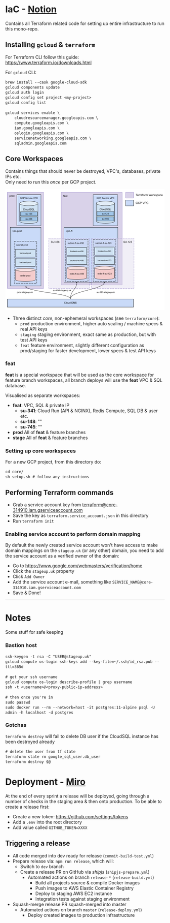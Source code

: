 # IaC - [Notion](https://www.notion.so/Deployment-Documentation-91363ce9292e4b009413e44bb1c8d86b)

Contains all Terraform related code for setting up entire infrastructure to run this mono-repo.

## Installing `gcloud` & `terraform`

For Terraform CLI follow this guide: <https://www.terraform.io/downloads.html>

For `gcloud` CLI:

```shell
brew install --cask google-cloud-sdk
gcloud components update
gcloud auth login
gcloud config set project <my-project>
gcloud config list

gcloud services enable \
    cloudresourcemanager.googleapis.com \
    compute.googleapis.com \
    iam.googleapis.com \
    oslogin.googleapis.com \
    servicenetworking.googleapis.com \
    sqladmin.googleapis.com
```

## Core Workspaces

Contains things that should never be destroyed, VPC's, databases, private IPs etc. <br/>
Only need to run this _once_ per GCP project.

![](workspaces.png)

- Three distinct _core_, non-ephemeral workspaces (see `terraform/core`):
  - `prod` production environment, higher auto scaling / machine specs & real API keys
  - `staging` staging environment, exact same as production, but with test API keys
  - `feat` feature environment, slightly different configuration as prod/staging for faster development, lower specs & test API keys

### feat

**feat** is a special workspace that will be used as the core workspace for feature branch workspaces, all branch deploys will use the **feat** VPC & SQL database.

Visualised as separate workspaces:

- **feat**: VPC, SQL & private IP
  - **su-341**: Cloud Run (API & NGINX), Redis Compute, SQL DB & user etc.
  - **su-148**: ""
  - **su-745**: ""
- **prod** All of **feat** & feature branches
- **stage** All of **feat** & feature branches

### Setting up core workspaces

For a new GCP project, from this directory do:

```shell
cd core/
sh setup.sh # follow any instructions
```

## Performing Terraform commands

- Grab a service account key from [terraform@core-314910.iam.gserviceaccount.com](https://console.cloud.google.com/iam-admin/serviceaccounts/details/108490880570864712407/keys?organizationId=818397748082&project=core-314910)
- Save the key as `terraform.service_account.json` in this directory
- Run `terraform init`

### Enabling service account to perform domain mapping

By default the newly created service account won't have access to make domain mappings on the `stageup.uk` (or any other) domain, you need to add the service account as a verified owner of the domain:

- Go to <https://www.google.com/webmasters/verification/home>
- Click the `stageup.uk` property
- Click `Add Owner`
- Add the service account e-mail, something like `SERVICE_NAME@core-314910.iam.gserviceaccount.com`
- Save & Done!

---

# Notes

Some stuff for safe keeping

### Bastion host

```shell
ssh-keygen -t rsa -C "USER@stageup.uk"
gcloud compute os-login ssh-keys add --key-file=~/.ssh/id_rsa.pub --ttl=365d

# get your ssh username
gcloud compute os-login describe-profile | grep username
ssh -t <username>@<proxy-public-ip-address>

# then once you're in
sudo passwd
sudo docker run --rm --network=host -it postgres:11-alpine psql -U admin -h localhost -d postgres
```

### Gotchas

`terraform destroy` will fail to delete DB user if the CloudSQL instance has been destroyed already

```shell
# delete the user from tf state
terraform state rm google_sql_user.db_user
terraform destroy $@
```

# Deployment - [Miro](https://miro.com/app/board/o9J_lZ6kqD4=/?moveToWidget=3074457353528169240&cot=14)

At the end of every sprint a release will be deployed, going through a number of checks in the staging area & then onto production.
To be able to create a release first:

- Create a new token: <https://github.com/settings/tokens>
- Add a `.env` into the root directory
- Add value called `GITHUB_TOKEN=XXXX`

## Triggering a release

- All code merged into dev ready for release (`commit-build-test.yml`)
- Prepare release via: `npm run release`, which will:
  - Switch to `dev` branch
  - Create a release PR on GitHub via _shipjs_ (`shipjs-prepare.yml`)
    - Automated actions on branch `release-*` (`release-build.yml`)
      - Build all projects source & compile Docker images
      - Push images to AWS Elastic Container Registry
      - Deploy to staging AWS EC2 instance
      - Integration tests against staging environment
- Squash-merge release PR squash-merged into master
  - Automated actions on branch `master` (`release-deploy.yml`)
    - Deploy created images to production infrastructure
